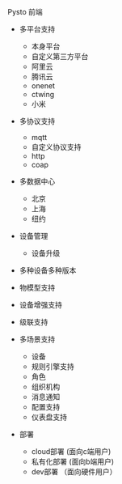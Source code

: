 Pysto 前端

- 多平台支持
  - 本身平台
  - 自定义第三方平台
  - 阿里云
  - 腾讯云
  - onenet
  - ctwing
  - 小米

- 多协议支持
  - mqtt
  - 自定义协议支持
  - http
  - coap
 
- 多数据中心
  - 北京
  - 上海
  - 纽约
- 设备管理
  - 设备升级
- 多种设备多种版本
- 物模型支持
- 设备增强支持
- 级联支持
- 多场景支持
  - 设备
  - 规则引擎支持
  - 角色
  - 组织机构
  - 消息通知
  - 配置支持
  - 仪表盘支持
- 部署
  - cloud部署 (面向c端用户)
  - 私有化部署 (面向b端用户)
  - dev部署 （面向硬件用户）
